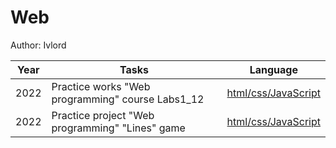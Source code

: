 # Web
Author: Ivlord

Year | Tasks | Language
-- | -- | -- 
2022 | Practice works "Web programming" course Labs1_12 | [html/css/JavaScript](https://ivlord.github.io/Web/Labs1_12/index.html)
2022 | Practice project "Web programming" "Lines" game | [html/css/JavaScript](https://ivlord.github.io/Web/WebLines/index.html)
